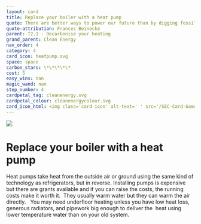 ```yaml
---
layout: card
title: Replace your boiler with a heat pump
quote: There are better ways to power our future than by digging fossil fuel from the ground and setting it on fire.
quote-attribution: Frances Beinecke
parent: T2.1 - Decarbonise your heating
grand_parent: Clean Energy 
nav_order: 4
category: 4
card_icon: heatpump.svg
space: space
carbon_stars: \*\*\*\*\*
cost: 5
easy_wins: nan
magic_wand: nan
step_number: 4
cardpetal_tag: cleanenergy.svg
cardpetal_colour: cleanenergycolour.svg
card_icon_html: <img class='card-icon' alt-text=' ' src='/SEC-Card-Game/graphics/card_icons/heatpump.svg'>
---
```


<img class='card-icon' alt-text=' ' src='/SEC-Card-Game/graphics/card_icons/heatpump.svg'>
<h1>Replace your boiler with a heat pump</h1>

<p>Heat pumps take heat from the outside air or ground using the same kind of technology as refrigerators, but in reverse. Installing pumps is expensive but there are grants available and if you can raise the costs, the running costs make it worth it.  They usually warm water but they can warm the air directly.   You may need underfloor heating unless you have low heat loss, generous radiators, and pipework big enough to deliver the  heat using lower temperature water than on your old system.  </p> 

